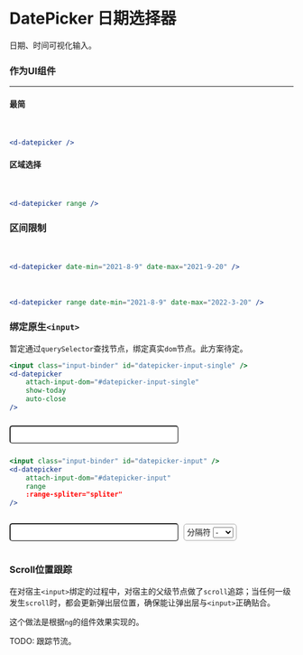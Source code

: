 <style lang="scss">
.devui-datepicker-demo {
    margin: 10px 0px;
    padding: 10px 0px;

    label {
        border: 1px solid #aaa;
        padding: 0px 5px;
        height: 2em;
        line-height: 2em;
        display: inline-block;
        margin: 5px;
        font-size: 14px;
        border-radius: 5px;
        user-select: none;
        cursor: pointer;

        input[type=checkbox] {
            transform: translateY(1px);
            margin-left: 3px;
        }
    }

    .input-binder {
        width: 300px;
        padding: 5px;
        font-size: 16px;
        border-radius: 5px;
    }
}
</style>

<script lang="ts">
import { defineComponent, ref } from 'vue'
export default defineComponent({
  setup() {
    const range = ref<boolean>(false)
    const rangeSwitch = () => range.value = !range.value

    const range2 = ref<boolean>(false)
    const rangeSwitch2 = () => range2.value = !range2.value

    const showTime = ref<boolean>(false)
    const showTimeSwitch = () => showTime.value = !showTime.value

    const spliter = ref<boolean>('-')
    const setSpliter = (v: string) => spliter.value = v

    const handleRangeChange = (e: Event) => {
        const { selectedIndex, value } = e.target
        setSpliter(value)
    }

    return {
      range,
      rangeSwitch,
      range2,
      rangeSwitch2,
      showTime,
      showTimeSwitch,
      spliter,
      setSpliter,
      handleRangeChange,
    }
  }
})
</script>

# DatePicker 日期选择器

日期、时间可视化输入。

### 作为UI组件

---------


#### 最简

<section class="devui-datepicker-demo">
    <d-datepicker />
</section>

```jsx
<d-datepicker />
```
#### 区域选择

<section class="devui-datepicker-demo">
    <d-datepicker range />
</section>

```jsx
<d-datepicker range />
```

### 区间限制

<section class="devui-datepicker-demo">
    <d-datepicker date-min="2021-5-9" date-max="2021-6-20" />
</section>

```jsx
<d-datepicker date-min="2021-8-9" date-max="2021-9-20" />
```

<section class="devui-datepicker-demo">
    <d-datepicker range date-min="2021-8-9" date-max="2022-3-20" />
</section>

```jsx
<d-datepicker range date-min="2021-8-9" date-max="2022-3-20" />
```


### 绑定原生`<input>`

暂定通过`querySelector`查找节点，绑定真实`dom`节点。此方案待定。

```jsx
<input class="input-binder" id="datepicker-input-single" />
<d-datepicker
    attach-input-dom="#datepicker-input-single"
    show-today
    auto-close
/>
```

<section class="devui-datepicker-demo">
    <input class="input-binder" id="datepicker-input-single" />
    <d-datepicker
        attach-input-dom="#datepicker-input-single"
        show-today
        auto-close
    />
</section>


```jsx
<input class="input-binder" id="datepicker-input" />
<d-datepicker
    attach-input-dom="#datepicker-input"
    range
    :range-spliter="spliter"
/>
```

<section class="devui-datepicker-demo">
    <input class="input-binder" id="datepicker-input" />
    <label>分隔符
        <select @change="handleRangeChange">
            <option>-</option>
            <option>~</option>
            <option>-></option>
            <option>～</option>
        </select>
    </label>    
    <d-datepicker attach-input-dom="#datepicker-input" range :range-spliter="spliter" />
</section>

### Scroll位置跟踪

在对宿主`<input>`绑定的过程中，对宿主的父级节点做了`scroll`追踪；当任何一级发生`scroll`时，都会更新弹出层位置，确保能让弹出层与`<input>`正确贴合。

这个做法是根据`ng`的组件效果实现的。

TODO: 跟踪节流。

<br />
<br />
<br />
<br />
<br />
<br />
<br />
<br />
<br />
<br />
<br />
<br />
<br />
<br />
<br />
<br />
<br />
<br />
<br />
<br />
<br />

